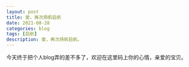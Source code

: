 ```yaml
---
layout: post
title: 爱，再次扬帆启航
date: 2021-08-28
categories: blog
tags: [启航]
description: 爱，再次扬帆启航。
---
```


今天终于把个人blog弄的差不多了，欢迎在这里码上你的心情，亲爱的宝贝。












